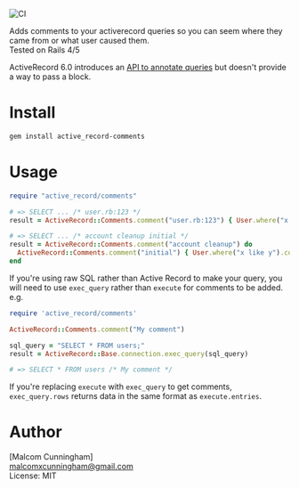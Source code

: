 ![CI](https://github.com/grosser/active_record-comments/workflows/CI/badge.svg)

Adds comments to your activerecord queries so you can seem where they came from or what user caused them.<br/>
Tested on Rails 4/5

ActiveRecord 6.0 introduces an [API to annotate queries](https://api.rubyonrails.org/classes/ActiveRecord/QueryMethods.html#method-i-annotate)
but doesn't provide a way to pass a block.

Install
=======

```bash
gem install active_record-comments
```

Usage
=====

```ruby
require "active_record/comments"

# => SELECT ... /* user.rb:123 */
result = ActiveRecord::Comments.comment("user.rb:123") { User.where("x like y").count }

# => SELECT ... /* account cleanup initial */
result = ActiveRecord::Comments.comment("account cleanup") do
  ActiveRecord::Comments.comment("initial") { User.where("x like y").count }
end
```
If you're using raw SQL rather than Active Record to make your query, you will need to use `exec_query` rather than `execute` for comments to be added. e.g.
```ruby
require 'active_record/comments'

ActiveRecord::Comments.comment("My comment")

sql_query = "SELECT * FROM users;"
result = ActiveRecord::Base.connection.exec_query(sql_query)

# => SELECT * FROM users /* My comment */
```

If you're replacing `execute` with `exec_query` to get comments, `exec_query.rows` returns data in the same format as `execute.entries`.

Author
======
[Malcom Cunningham]<br/>
malcomxcunningham@gmail.com<br/>
License: MIT<br/>
